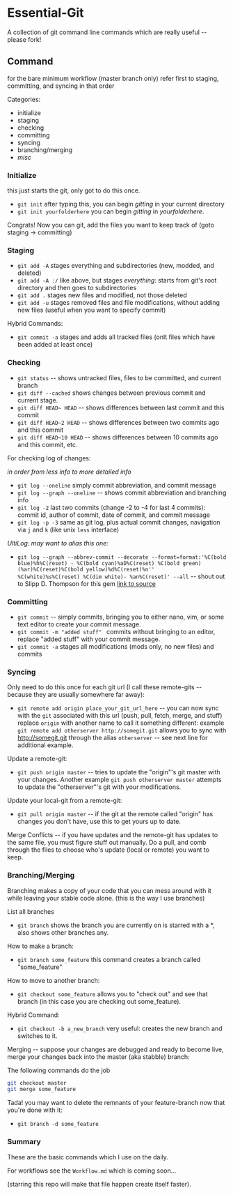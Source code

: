Essential-Git
=============

A collection of git command line commands which are really useful -- please fork!



## Command

for the bare minimum workflow (master branch only) refer first to staging, committing, and syncing in that order

Categories:

* initialize
* staging
* checking
* committing
* syncing
* branching/merging
* *misc*
 

### Initialize

this just starts the git, only got to do this once.

* `git init` after typing this, you can begin *gitting* in your current directory
* `git init yourfolderhere` you can begin *gitting* in *yourfolderhere*.

Congrats! Now you can git, add the files you want to keep track of (goto staging -> committing)

### Staging

* `git add -A` stages everything and subdirectories (new, modded, and deleted)
* `git add -A :/` like above, but stages *everything*: starts from git's root directory and then goes to subdirectories
* `git add .`  stages new files and modified, not those deleted
* `git add -u` stages removed files and file modifications, without adding new files (useful when you want to specify commit)

Hybrid Commands:
* `git commit -a` stages and adds all tracked files (onlt files which have been added at least once)

### Checking

* `git status` -- shows untracked files, files to be committed, and current branch
* `git diff --cached` shows changes between previous commit and current stage.
* `git diff HEAD~ HEAD` -- shows differences between last commit and this commit
* `git diff HEAD~2 HEAD` -- shows differences between two commits ago and this commit
* `git diff HEAD~10 HEAD` -- shows differences between 10 commits ago and this commit, etc.

For checking log of changes:

*in order from less info to more detailed info*

* `git log --oneline` simply commit abbreviation, and commit message
* `git log --graph --oneline` -- shows commit abbreviation and branching info
* `git log -2`  last two commits (change -2 to -4 for last 4 commits): commit id, author of commit, date of commit, and commit message
* `git log -p -3` same as git log, plus actual commit changes, navigation via `j` and `k` (like unix `less` interface)

*UltiLog: may want to alias this one:*

* `git log --graph --abbrev-commit --decorate --format=format:'%C(bold blue)%h%C(reset) - %C(bold cyan)%aD%C(reset) %C(bold green)(%ar)%C(reset)%C(bold yellow)%d%C(reset)%n''          %C(white)%s%C(reset) %C(dim white)- %an%C(reset)' --all` -- shout out to Slipp D. Thompson for this gem [link to source](http://stackoverflow.com/questions/1057564/pretty-git-branch-graphs)

### Committing

* `git commit` -- simply commits, bringing you to either nano, vim, or some text editor to create your commit message.
* `git commit -m "added stuff" ` commits without bringing to an editor, replace "added stuff" with your commit message.
* `git commit -a` stages all modifications (mods only, no new files) and commits

### Syncing

Only need to do this once for each git url (I call these remote-gits -- because they are usually somewhere far away):
* `git remote add origin place_your_git_url_here` -- you can now sync with the `git` associated with this url (push, pull, fetch, merge, and stuff) replace `origin` with another name to call it something different: example `git remote add otherserver http://somegit.git` allows you to sync with http://somegit.git through the alias `otherserver` -- see next line for additional example.

Update a remote-git:
* `git push origin master` -- tries to update the "origin"'s git master with your changes.  Another example `git push otherserver master` attempts to update the "otherserver"'s git with your modifications.

Update your local-git from a remote-git:
* `git pull origin master` -- if the git at the remote called "origin" has changes you don't have, use this to get yours up to date.

Merge Conflicts -- if you have updates and the remote-git has updates to the same file, you must figure stuff out manually.
Do a pull, and comb through the files to choose who's update (local or remote) you want to keep.


### Branching/Merging

Branching makes a copy of your code that you can mess around with it while leaving your stable code alone. (this is the way I use branches)

List all branches
* `git branch` shows the branch you are currently on is starred with a *, also shows other branches any.

How to make a branch:
* `git branch some_feature` this command creates a branch called "some_feature"

How to move to another branch:
* `git checkout some_feature` allows you to "check out" and see that branch (in this case you are checking out some_feature).

Hybrid Command:
* `git checkout -b a_new_branch` very useful: creates the new branch and switches to it.


Merging -- suppose your changes are debugged and ready to become live, merge your changes back into the master (aka stabble) branch:

The following commands do the job
```sh
git checkout master
git merge some_feature
```
Tada! you may want to delete the remnants of your feature-branch now that you're done with it:
* `git branch -d some_feature`

### Summary

These are the basic commands which I use on the daily.

For workflows see the `Workflow.md` which is coming soon...

(starring this repo will make that file happen create itself faster).
